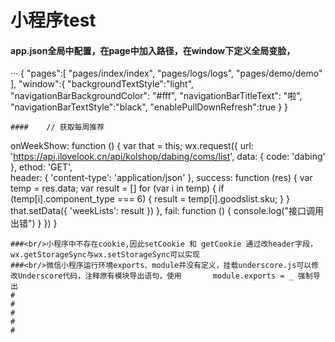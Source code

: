 # 小程序test
#### app.json全局中配置，在page中加入路径，在window下定义全局变脸，
···
{
  "pages":[
    "pages/index/index",
    "pages/logs/logs",
    "pages/demo/demo"
  ],
  "window":{
    "backgroundTextStyle":"light",
    "navigationBarBackgroundColor": "#fff",
    "navigationBarTitleText": "啦",
    "navigationBarTextStyle":"black",
    "enablePullDownRefresh":true
  }
}
```
####    // 获取每周推荐
```
  onWeekShow: function () {
    var that = this;
    wx.request({
      url: 'https://api.ilovelook.cn/api/kolshop/dabing/coms/list',
      data: {
        code: 'dabing'
      },
      ethod: 'GET',      
      header: {
        'content-type': 'application/json' 
      },
      success: function (res) {
        var temp = res.data;
        var result = []
        for (var i in temp) {
          if (temp[i].component_type === 6) {
            result = temp[i].goodslist.sku;
          }
        }
        that.setData({
          'weekLists': result
        })
      },
      fail: function () {
        console.log("接口调用出错")
      }
    })
  }
```
###<br/>小程序中不存在cookie,因此setCookie 和 getCookie 通过改header字段，wx.getStorageSync与wx.setStorageSync可以实现
###<br/>微信小程序运行环境exports、module并没有定义，挂载underscore.js可以修改Underscore代码，注释原有模块导出语句，使用       module.exports = _ 强制导出
#
#
#
#
#

